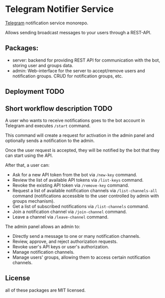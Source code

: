 # Telegram Notifier Service

[Telegram](https://telegram.org/) notification service monorepo.

Allows sending broadcast messages to your users through a REST-API.

## Packages:

- server: backend for providing REST API for communication with the bot, storing
  user and groups data.
- admin: Web-interface for the server to accept/remove users and notification
  groups. CRUD for notification groups, etc.

## Deployment TODO

## Short workflow description TODO

A user who wants to receive notifications goes to the bot account in Telegram
and executes `/start` command.

This command will create a request for activation in the admin panel and
optionally sends a notification to the admin.

Once the user request is accepted, they will be notified by the bot that they
can start using the API.

After that, a user can:
- Ask for a new API token from the bot via `/new-key` command.
- Review the list of available API tokens via `/list-keys` command.
- Revoke the existing API token via `/remove-key` command.
- Request a list of available notification channels via `/list-channels-all` command
  (notifications accessible to the user controlled by admin with groups mechanism).
- Get a list of subscribed notifications via `/list-channels` command.
- Join a notification channel via `/join-channel` command.
- Leave a channel via `/leave-channel` command.

The admin panel allows an admin to:
- Directly send a message to one or many notification channels.
- Review, approve, and reject authorization requests.
- Revoke user's API keys or user's authorization.
- Manage notification channels.
- Manage users' groups, allowing them to access certain notification channels.

## License
all of these packages are MIT licensed.